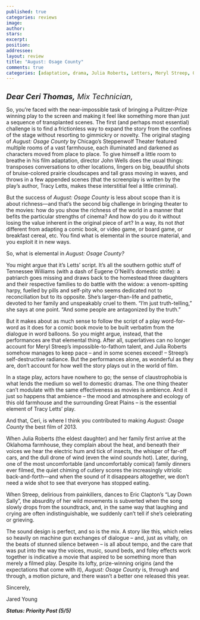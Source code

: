 ```yaml
---
published: true
categories: reviews
image:
author: 
stars: 
excerpt: 
position: 
addressee: 
layout: review
title: "August: Osage County"
comments: true
categories: [adaptation, drama, Julia Roberts, Letters, Meryl Streep, Oscars 2014]
---
```

<div><p><span class="full-image-block ssNonEditable"><a href="/letters/2014/1/20/august-osage-county.html"><img src="http://static.squarespace.com/static/5005f6bcc4aa41161b33e89e/5329cf1fe4b07c068ebf74de/5329cf1fe4b07c068ebf7940/1390230397627/AugustOsage.jpg" alt="" /></a></span></p>
<p><em style="font-size:120%;"><span style="font-size:120%;"><strong>Dear Ceri Thomas,</strong> Mix Technician,</span></em></p>
<p>So, you&rsquo;re faced with the near-impossible task of bringing a Pulitzer-Prize winning play to the screen and making it feel like something more than just a sequence of transplanted scenes. The first (and perhaps most essential) challenge is to find a frictionless way to expand the story from the confines of the stage without resorting to gimmickry or novelty. The original staging of <em>August: Osage County</em> by Chicago&rsquo;s Steppenwolf Theater featured multiple rooms of a vast farmhouse, each illuminated and darkened as characters moved from place to place. To give himself a little room to breathe in his film adaptation, director John Wells does the usual things: transposes conversations to other locations, lingers on big, beautiful shots of bruise-colored prairie cloudscapes and tall grass moving in waves, and throws in a few appended scenes (that the screenplay is written by the play&rsquo;s author, Tracy Letts, makes these interstitial feel a little criminal).</p>
<p>But the success of <em>August: Osage County</em> is less about scope than it is about richness&mdash;and that&rsquo;s the second big challenge in bringing theater to the movies: how do you show the richness of the world in a manner that befits the particular strengths of cinema? And how do you do it without losing the value inherent in the original piece of art? In a way, its not <em>that</em> different from adapting a comic book, or video game, or board game, or breakfast cereal, etc. You find what is elemental in the source material, and you exploit it in new ways.</p>
<p>So, what is elemental in <em>August: Osage County?</em>&nbsp;</p>
<p>You might argue that it&rsquo;s Letts&rsquo; script. It&rsquo;s all the southern gothic stuff of Tennessee Williams (with a dash of Eugene O&rsquo;Neill&rsquo;s domestic strife): a patriarch goes missing and draws back to the homestead three daughters and their respective families to do battle with the widow: a venom-spitting harpy, fuelled by pills and self-pity who seems dedicated not to reconciliation but to its opposite. She&rsquo;s larger-than-life and pathetic, devoted to her family and unspeakably cruel to them. &ldquo;I&rsquo;m just truth-telling,&rdquo; she says at one point. &ldquo;And some people are antagonized by the truth.&rdquo;</p>
<p>But it makes about as much sense to follow the script of a play word-for-word as it does for a comic book movie to be built verbatim from the dialogue in word balloons. So you might argue, instead, that the performances are that elemental thing. After all, superlatives can no longer account for Meryl Streep&rsquo;s impossible-to-fathom talent, and Julia Roberts somehow manages to keep pace &ndash; and in some scenes exceed! &ndash; Streep&rsquo;s self-destructive radiance. But the performances alone, as wonderful as they are, don&rsquo;t account for how well the story plays out in the world of film.</p>
<p>In a stage play, actors have nowhere to go; the sense of claustrophobia is what lends the medium so well to domestic dramas. The one thing theater can&rsquo;t modulate with the same effectiveness as movies is ambience. And it just so happens that ambience &ndash; the mood and atmosphere and ecology of this old farmhouse and the surrounding Great Plains &ndash; is the essential element of Tracy Letts&rsquo; play.</p>
<p>And that, Ceri, is where I think you contributed to making <em>August: Osage County</em> the best film of 2013.</p>
<p>When Julia Roberts (the eldest daughter) and her family first arrive at the Oklahoma farmhouse, they complain about the heat, and beneath their voices we hear the electric hum and tick of insects, the whisper of far-off cars, and the dull drone of wind (even the wind <em>sounds</em> hot). Later, during, one of the most uncomfortable (and uncomfortably comical) family dinners ever filmed, the quiet chiming of cutlery scores the increasingly vitriolic back-and-forth&mdash;and when the sound of it disappears altogether, we don&rsquo;t need a wide shot to see that everyone has stopped eating.</p>
<p>When Streep, delirious from painkillers, dances to Eric Clapton&rsquo;s &ldquo;Lay Down Sally&rdquo;, the absurdity of her wild movements is subverted when the song slowly drops from the soundtrack, and, in the same way that laughing and crying are often indistinguishable, we suddenly can&rsquo;t tell if she&rsquo;s celebrating or grieving.</p>
<p>The sound design is perfect, and so is the mix. A story like this, which relies so heavily on machine gun exchanges of dialogue &ndash; and, just as vitally, on the beats of stunned silence between &ndash; is all about tempo, and the care that was put into the way the voices, music, sound beds, and foley effects work together is indicative a movie that aspired to be something more than merely a filmed play. Despite its lofty, prize-winning origins (and the expectations that come with it), <em>August: Osage County</em> is, through and through, a motion picture, and there wasn&rsquo;t a better one released this year.</p>
<p>Sincerely,</p>
<p>Jared Young</p>
<p><strong><em>Status: Priority Post (5/5)</em></strong></p></div>
